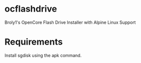# ocflashdrive
Broly1's OpenCore Flash Drive Installer with Alpine Linux Support

# Requirements
Install sgdisk using the apk command.
